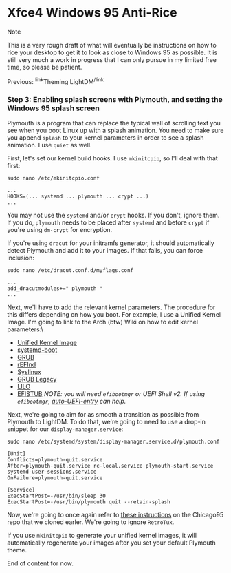 # Xfce4 Windows 95 Anti-Rice
> [!NOTE]
> This is a very rough draft of what will eventually be instructions on how to rice your desktop to get it to look as close to Windows 95 as possible. It is still very much a work in progress that I can only pursue in my limited free time, so please be patient.

Previous: <sup>link</sup>Theming LightDM<sup>/link</sup>
### Step 3: Enabling splash screens with Plymouth, and setting the Windows 95 splash screen
Plymouth is a program that can replace the typical wall of scrolling text you see when you boot Linux up with a splash animation. You need to make sure you append `splash` to your kernel parameters in order to see a splash animation. I use `quiet` as well.

First, let's set our kernel build hooks. I use `mkinitcpio`, so I'll deal with that first:

```
sudo nano /etc/mkinitcpio.conf
```
```
...
HOOKS=(... systemd ... plymouth ... crypt ...)
...
```
You may not use the `systemd` and/or `crypt` hooks. If you don't, ignore them. If you do, `plymouth` needs to be placed after `systemd` and before `crypt` if you're using `dm-crypt` for encryption.

If you're using `dracut` for your initramfs generator, it should automatically detect Plymouth and add it to your images. If that fails, you can force inclusion:
```
sudo nano /etc/dracut.conf.d/myflags.conf
```
```
...
add_dracutmodules+=" plymouth "
...
```
Next, we'll have to add the relevant kernel parameters. The procedure for this differs depending on how you boot. For example, I use a Unified Kernel Image. I'm going to link to the Arch (btw) Wiki on how to edit kernel parameters:\
- [Unified Kernel Image](https://wiki.archlinux.org/title/Unified_kernel_image#Kernel_command_line)
- [systemd-boot](https://wiki.archlinux.org/title/Kernel_parameters#systemd-boot)
- [GRUB](https://wiki.archlinux.org/title/Kernel_parameters#GRUB)
- [rEFInd](https://wiki.archlinux.org/title/Kernel_parameters#rEFInd)
- [Syslinux](https://wiki.archlinux.org/title/Kernel_parameters#Syslinux)
- [GRUB Legacy](https://wiki.archlinux.org/title/Kernel_parameters#GRUB_Legacy)
- [LILO](https://wiki.archlinux.org/title/Kernel_parameters#LILO)
- [EFISTUB](https://wiki.archlinux.org/title/EFISTUB#Using_UEFI_directly) *NOTE: you will need `efibootmgr` or UEFI Shell v2. If using `efibootmgr`, [auto-UEFI-entry](https://github.com/de-arl/auto-UEFI-entry) can help.*

Next, we're going to aim for as smooth a transition as possible from Plymouth to LightDM. To do that, we're going to need to use a drop-in snippet for our `display-manager.service`:
```
sudo nano /etc/systemd/system/display-manager.service.d/plymouth.conf
```
```
[Unit]
Conflicts=plymouth-quit.service
After=plymouth-quit.service rc-local.service plymouth-start.service systemd-user-sessions.service
OnFailure=plymouth-quit.service

[Service]
ExecStartPost=-/usr/bin/sleep 30
ExecStartPost=-/usr/bin/plymouth quit --retain-splash
```
Now, we're going to once again refer to [these instructions](https://github.com/grassmunk/Chicago95/tree/master/Plymouth) on the Chicago95 repo that we cloned earler. We're going to ignore `RetroTux`.

If you use `mkinitcpio` to generate your unified kernel images, it will automatically regenerate your images after you set your default Plymouth theme.

End of content for now.
